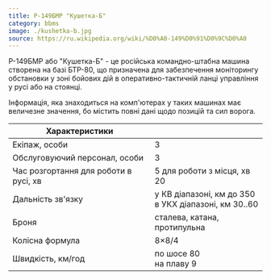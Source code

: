 ```yaml
---
title: Р-149БМР "Кушетка-Б" 
category: bbms 
image: ./kushetka-b.jpg
source: https://ru.wikipedia.org/wiki/%D0%A0-149%D0%91%D0%9C%D0%A0
---
```


Р-149БМР або "Кушетка-Б" - це російська командно-штабна машина створена на базі БТР-80, що призначена для забезпечення моніторингу обстановки у зоні бойових дій в оперативно-тактичній ланці управління у русі або на стоянці.

Інформація, яка знаходиться на комп'ютерах у таких машинах має величезне значення, бо містить повні дані щодо позицій та сил ворога.

| Характеристики                        |                                                           |
| ------------------------------------- | --------------------------------------------------------- |
| Екіпаж, особи                         | 3                                                         |
| Обслуговуючий персонал, особи         | 3                                                         |
| Час розгортання для роботи в русі, хв | 5 для роботи з місця, хв 20                               |
| Дальність зв'язку                     | у КВ діапазоні, км до 350 <br/>в УКХ діапазоні, км 30..60 |
| Броня                                 | сталева, катана, протипульна                              |
| Колісна формула                       | 8×8/4                                                     |
| Швидкість, км/год                     | по шосе 80 <br/>на плаву 9                                |
